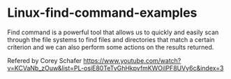 # Linux-find-command-examples
Find command is a powerful tool that allows us to quickly and easily scan through the file systems to find files and directories that match a certain criterion and we can also perform some actions on the results returned.

Refered by Corey Schafer
https://www.youtube.com/watch?v=KCVaNb_zOuw&list=PL-osiE80TeTvGhHkpvfmKWOiIPF8UVy6c&index=3

